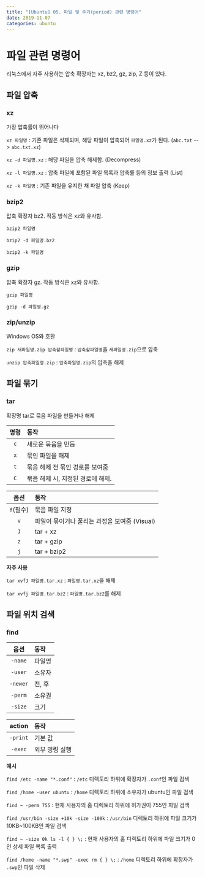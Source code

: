 ```yaml
---
title: "[Ubuntu] 05. 파일 및 주기(period) 관련 명령어"
date: 2019-11-07
categories: ubuntu
---
```


# 파일 관련 명령어

리눅스에서 자주 사용하는 압축 확장자는 xz, bz2, gz, zip, Z 등이 있다.

## 파일 압축

### xz

가장 압축률이 뛰어나다

``xz 파일명`` : 기존 파일은 삭제되며, 해당 파일이 압축되어 ``파일명.xz``가 된다. (``abc.txt`` --> ``abc.txt.xz``)

``xz -d 파일명.xz`` : 해당 파일을 압축 해제함. (Decompress)

``xz -l 파일명.xz`` : 압축 파일에 포함된 파일 목록과 압축률 등의 정보 출력 (List)

``xz -k 파일명`` : 기존 파일을 유지한 채 파일 압축 (Keep)

### bzip2

압축 확장자 bz2. 작동 방식은 xz와 유사함. 

``bzip2 파일명``

``bzip2 -d 파일명.bz2``

``bzip2 -k 파일명``

### gzip

압축 확장자 gz. 작동 방식은 xz와 유사함.

``gzip 파일명``

``gzip -d 파일명.gz``

### zip/unzip

Windows OS와 호환

``zip 새파일명.zip 압축할파일명`` : ``압축할파일명``을 ``새파일명.zip``으로 압축

``unzip 압축파일명.zip`` : ``압축파일명.zip``의 압축을 해제

## 파일 묶기

### tar

확장명 tar로 묶음 파일을 만들거나 해제

명령 | 동작
:---:|:---
``c`` | 새로운 묶음을 만듬
``x`` | 묶인 파일을 해제
``t`` | 묶음 해제 전 묶인 경로를 보여줌
``C`` | 묶음 해제 시, 지정된 경로에 해제. 

옵션 | 동작
:---:|:---
``f``(필수) | 묶음 파일 지정
``v`` | 파일이 묶이거나 풀리는 과정을 보여줌 (Visual)
``J`` | tar + xz
``z`` | tar + gzip
``j`` | tar + bzip2

**자주 사용**

``tar xvfJ 파일명.tar.xz`` : ``파일명.tar.xz``을 해제

``tar xvfj 파일명.tar.bz2`` : ``파일명.tar.bz2``를 해제

## 파일 위치 검색

### find

옵션 | 동작
:---:|:---
``-name`` | 파일명
``-user`` | 소유자
``-newer`` | 전, 후
``-perm`` | 소유권
``-size`` | 크기

action | 동작
:---:|:---
``-print`` | 기본 값
``-exec`` | 외부 명령 실행

**예시**

``find /etc -name "*.conf"`` : ``/etc`` 디렉토리 하위에 확장자가 ``.conf``인 파일 검색

``find /home -user ubuntu`` : ``/home`` 디렉토리 하위에 소유자가 ubuntu인 파일 검색

``find ~ -perm 755`` : 현재 사용자의 홈 디렉토리 하위에 허가권이 755인 파일 검색

``find /usr/bin -size +10k -size -100k`` : ``/usr/bin`` 디렉토리 하위에 파일 크기가 10KB~100KB인 파일 검색

``find ~ -size 0k ls -l { } \;`` : 현재 사용자의 홈 디렉토리 하위에 파일 크기가 0인 상세 파일 목록 출력

``find /home -name "*.swp" -exec rm { } \;`` : ``/home`` 디렉토리 하위에 확장자가 ``.swp``인 파일 삭제 

